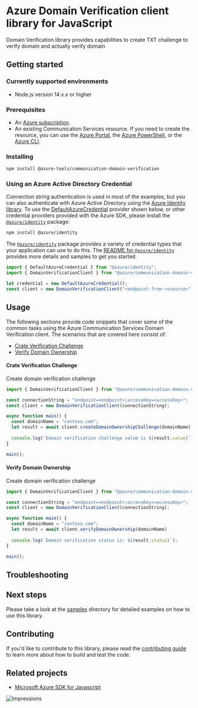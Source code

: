 # Azure Domain Verification client library for JavaScript

Domain Verification library provides capabilities to create TXT challenge to verify domain and actually verify domain

## Getting started

### Currently supported environments

- Node.js version 14.x.x or higher

### Prerequisites

- An [Azure subscription][azure_sub].
- An existing Communication Services resource. If you need to create the resource, you can use the [Azure Portal][azure_portal], the [Azure PowerShell][azure_powershell], or the [Azure CLI][azure_cli].

### Installing

```bash
npm install @azure-tools/communication-domain-verification
```

### Using an Azure Active Directory Credential

Connection string authentication is used in most of the examples, but you can also authenticate with Azure Active Directory using the [Azure Identity library][azure_identity]. To use the [DefaultAzureCredential][defaultazurecredential] provider shown below, or other credential providers provided with the Azure SDK, please install the [`@azure/identity`][azure_identity] package:

```bash
npm install @azure/identity
```

The [`@azure/identity`][azure_identity] package provides a variety of credential types that your application can use to do this. The [README for `@azure/identity`][azure_identity_readme] provides more details and samples to get you started.

```typescript
import { DefaultAzureCredential } from "@azure/identity";
import { DomainVerificationClient } from "@azure/communication-domain-verification";

let credential = new DefaultAzureCredential();
const client = new DomainVerificationClient("<endpoint-from-resource>", credential);
```

## Usage

The following sections provide code snippets that cover some of the common tasks using the Azure Communication Services Domain Verification client. The scenarios that are covered here consist of:

- [Crate Verification Challenge](#create-verification-challenge)
- [Verify Domain Ownership](#verify-domain-ownership)


#### Crate Verification Challenge

Create domain verification challenge

```typescript
import { DomainVerificationClient } from "@azure/communication-domain-verification";

const connectionString = "endpoint=<endpoint>;accessKey=<accessKey>";
const client = new DomainVerificationClient(connectionString);

async function main() {
  const domainName = "contoso.com";
  let result = await client.createDomainOwnershipChallenge(domainName)
  
  console.log(`Domain verification challenge value is ${result.value}`);
}

main();
```

#### Verify Domain Ownership

Create domain verification challenge

```typescript
import { DomainVerificationClient } from "@azure/communication-domain-verification";

const connectionString = "endpoint=<endpoint>;accessKey=<accessKey>";
const client = new DomainVerificationClient(connectionString);

async function main() {
  const domainName = "contoso.com";
  let result = await client.verifyDomainOwnership(domainName)
  
  console.log(`Domain verification status is: ${result.status}`);
}

main();
```

## Troubleshooting

## Next steps

Please take a look at the
[samples](https://github.com/Azure/azure-sdk-for-js/blob/main/sdk/communication/communication-domain-verification/samples)
directory for detailed examples on how to use this library.

## Contributing

If you'd like to contribute to this library, please read the [contributing guide](https://github.com/Azure/azure-sdk-for-js/blob/main/CONTRIBUTING.md) to learn more about how to build and test the code.

## Related projects

- [Microsoft Azure SDK for Javascript](https://github.com/Azure/azure-sdk-for-js)

[azure_cli]: https://docs.microsoft.com/cli/azure
[azure_sub]: https://azure.microsoft.com/free/
[azure_portal]: https://portal.azure.com
[azure_powershell]: https://docs.microsoft.com/powershell/module/az.communication/new-azcommunicationservice
[defaultazurecredential]: https://github.com/Azure/azure-sdk-for-js/tree/main/sdk/identity/identity#defaultazurecredential
[azure_identity]: https://github.com/Azure/azure-sdk-for-js/tree/main/sdk/identity/identity
[azure_identity_readme]: https://github.com/Azure/azure-sdk-for-js/blob/main/sdk/identity/identity/README.md

![Impressions](https://azure-sdk-impressions.azurewebsites.net/api/impressions/azure-sdk-for-js%2Fsdk%2Fcommunication%2Fcommunication-domain-verification%2FREADME.png)
